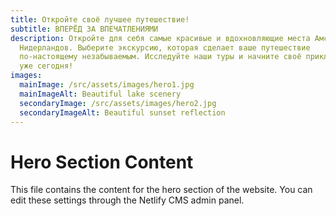 ```yaml
---
title: Откройте своё лучшее путешествие!
subtitle: ВПЕРЁД ЗА ВПЕЧАТЛЕНИЯМИ
description: Откройте для себя самые красивые и вдохновляющие места Амстердама и
  Нидерландов. Выберите экскурсию, которая сделает ваше путешествие
  по-настоящему незабываемым. Исследуйте наши туры и начните своё приключение
  уже сегодня!
images:
  mainImage: /src/assets/images/hero1.jpg
  mainImageAlt: Beautiful lake scenery
  secondaryImage: /src/assets/images/hero2.jpg
  secondaryImageAlt: Beautiful sunset reflection
---
```


# Hero Section Content

This file contains the content for the hero section of the website. You can edit these settings through the Netlify CMS admin panel.
